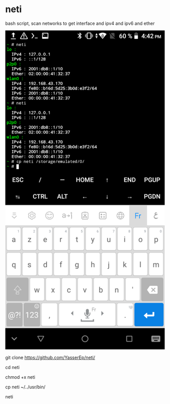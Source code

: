 # neti
bash script,  scan networks to get interface and ipv4 and ipv6 and ether

![alt text](https://github.com/YasserEp/neti/blob/main/Screenshot_20231226-164248.png)
 
git clone https://github.com/YasserEp/neti/

cd neti

chmod +x neti

cp neti ~/../usr/bin/

neti
